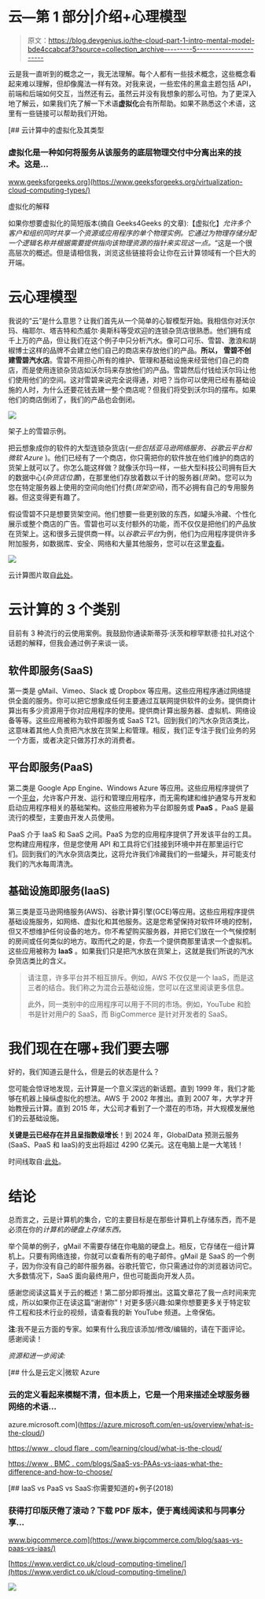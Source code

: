# 云—第 1 部分|介绍+心理模型

> 原文：<https://blog.devgenius.io/the-cloud-part-1-intro-mental-model-bde4ccabcaf3?source=collection_archive---------5----------------------->

云是我一直听到的概念之一，我无法理解。每个人都有一些技术概念，这些概念看起来难以理解，但却像魔法一样有效。对我来说，一些宏伟的黑盒主题包括 API，前端和后端如何交互，当然还有云。虽然云并没有我想象的那么可怕。为了更深入地了解云，如果我们先了解一下术语**虚拟化**会有所帮助。如果不熟悉这个术语，这里有一些链接可以帮助我们开始。

[](https://www.geeksforgeeks.org/virtualization-cloud-computing-types/) [## 云计算中的虚拟化及其类型

### 虚拟化是一种如何将服务从该服务的底层物理交付中分离出来的技术。这是…

www.geeksforgeeks.org](https://www.geeksforgeeks.org/virtualization-cloud-computing-types/) 

虚拟化的解释

如果你想要虚拟化的简短版本(摘自 Geeks4Geeks 的文章):【虚拟化】*允许多个客户和组织同时共享一个资源或应用程序的单个物理实例。它通过为物理存储分配一个逻辑名称并根据需要提供指向该物理资源的指针来实现这一点。*“这是一个很高层次的概述。但是请相信我，浏览这些链接将会让你在云计算领域有一个巨大的开端。

# **云心理模型**

我说的“云”是什么意思？让我们首先从一个简单的心智模型开始。我相信你对沃尔玛、梅耶尔、塔吉特和杰威尔·奥斯科等受欢迎的连锁杂货店很熟悉。他们拥有成千上万的产品，但让我们在这个例子中只分析汽水。像可口可乐、雪碧、激浪和胡椒博士这样的品牌不会建立他们自己的商店来存放他们的产品。**所以，** **雪碧不创建雪碧汽水店**。雪碧不用担心所有的维护、管理和基础设施来经营他们自己的商店，而是使用连锁杂货店如沃尔玛来存放他们的产品。雪碧然后付钱给沃尔玛让他们使用他们的空间。这对雪碧来说完全说得通，对吧？当你可以使用已经有基础设施的人时，为什么还要花钱去建一整个商店呢？但我们将受到沃尔玛的摆布。如果他们的商店倒闭了，我们的产品也会倒闭。

![](img/7f967bf90b322e945897706d7a60dfcf.png)

架子上的雪碧示例。

把云想象成你的软件的大型连锁杂货店(*一些包括亚马逊网络服务、谷歌云平台和微软 Azure* )。他们已经有了一个商店，你只需把你的软件放在他们维护的商店的货架上就可以了。你怎么能这样做？就像沃尔玛一样，一些大型科技公司拥有巨大的数据中心(*杂货店位置*)，在那里他们存放着数以千计的服务器(*货架*)。您可以为您在特定服务器上使用的空间向他们付费(*货架空间*)，而不必拥有自己的专用服务器。但这变得更有趣了。

假设雪碧不只是想要货架空间。他们想要一些更别致的东西，如罐头冷藏、个性化展示或整个商店的广告。雪碧也可以支付额外的功能，而不仅仅是把他们的产品放在货架上。这和很多云提供商一样。以*谷歌云平台*为例，他们为应用程序提供许多附加服务，如数据库、安全、网络和大量其他服务，您可以在这里[查看](https://console.cloud.google.com/marketplace)。

![](img/c899685e2763e3f96884de8e963a6cac.png)

云计算图片取自[此处](https://thinkitsolutions.com/what-i-think-i-need/increased-productivity-and-efficiency/cloud-computing-solutions/104/?track=10978&af=10978&key5sk0=10978)。

# **云计算的 3 个类别**

目前有 3 种流行的云使用案例。我鼓励你通读斯蒂芬·沃茨和穆罕默德·拉扎对这个话题的解释，但我会通过例子来谈一谈。

## 软件即服务(SaaS)

第一类是 gMail、Vimeo、Slack 或 Dropbox 等应用。这些应用程序通过网络提供全面的服务。你可以把它想象成任何主要通过互联网提供软件的业务。提供商计算出有多少资源用于你对应用程序的使用。提供商计算出服务器、虚拟机、网络设备等等。这些应用被称为软件即服务或 SaaS T21。回到我们的汽水杂货店类比，这意味着其他人负责把汽水放在货架上和管理。相反，我们正专注于我们业务的另一个方面，或者决定只做苏打水的消费者。

## 平台即服务(PaaS)

第二类是 Google App Engine、Windows Azure 等应用。这些应用程序提供了一个[平台](https://en.wikipedia.org/wiki/Computing_platform)，允许客户开发、运行和管理应用程序，而无需构建和维护通常与开发和启动应用程序相关的基础架构。这些应用被称为平台即服务或 **PaaS** 。PaaS 是最流行的模型，主要由开发人员使用。

PaaS 介于 IaaS 和 SaaS 之间。PaaS 为您的应用程序提供了开发该平台的工具。您构建应用程序，但是您使用 API 和工具将它们挂接到环境中并在那里运行它们。回到我们的汽水杂货店类比，这将允许我们冷藏我们的一些罐头，并可能支付我们的汽水每周清洗。

## 基础设施即服务(IaaS)

第三类是亚马逊网络服务(AWS)、谷歌计算引擎(GCE)等应用。这些应用程序提供基础设施服务，如网络、虚拟化和其他服务。这是您希望保持对软件环境的控制，但又不想维护任何设备的地方。你不希望购买服务器，并把它们放在一个气候控制的房间或任何类似的地方。取而代之的是，你去一个提供商那里请求一个虚拟机。这些应用被称为 **IaaS** 。如果我们只是把汽水放在货架上，这就是我们所说的汽水杂货店类比的含义。

> 请注意，许多平台并不相互排斥。例如，AWS 不仅仅是一个 IaaS，而是这三者的结合。我们称之为混合云基础设施，您可以在这里阅读更多信息。
> 
> 此外，同一类别中的应用程序可以用于不同的市场。例如，YouTube 和脸书是针对用户的 SaaS，而 BigCommerce 是针对开发者的 SaaS。

# **我们现在在哪+我们要去哪**

好的，我们知道云是什么，但是云的状态是什么？

您可能会惊讶地发现，云计算是一个意义深远的新话题。直到 1999 年，我们才能够在机器上操纵虚拟化的想法。AWS 于 2002 年推出。直到 2007 年，大学才开始教授云计算。直到 2015 年，大公司才看到了一个潜在的市场，并大规模发展他们的云基础设施。

**关键是云已经存在并且呈指数级增长**！到 2024 年，GlobalData 预测云服务(SaaS、PaaS 和 IaaS)的支出将超过 4290 亿美元。这在电脑上是一大笔钱！

时间线取自:[此处](http://verdict.co.uk/cloud-computing-timeline/)。

# 结论

总而言之，云是计算机的集合，它的主要目标是在那些计算机上存储东西，而不是必须在你的*计算机的硬盘上存储东西。*

举个简单的例子，gMail 不需要存储在你电脑的硬盘上。相反，它存储在一组计算机上。只要有网络连接，你就可以查看所有的电子邮件。gMail 是 SaaS 的一个例子，因为你没有自己的邮件服务器。谷歌托管它，你只需通过你的浏览器访问它。大多数情况下，SaaS 面向最终用户，但也可能面向开发人员。

感谢您阅读这篇关于云的概述！第二部分即将推出。这篇文章花了我一点时间来完成，所以如果你正在读这篇“谢谢你”！对更多感兴趣:如果你想要更多关于特定软件工程和技术行业的视频，请查看我的新 YouTube 频道。上帝保佑。

**注**:我不是云方面的专家。如果有什么我应该添加/修改/编辑的，请在下面评论。感谢阅读！

*资源和进一步阅读:*

[](https://azure.microsoft.com/en-us/overview/what-is-the-cloud/) [## 什么是云定义|微软 Azure

### 云的定义看起来模糊不清，但本质上，它是一个用来描述全球服务器网络的术语…

azure.microsoft.com](https://azure.microsoft.com/en-us/overview/what-is-the-cloud/) 

[https://www . cloud flare . com/learning/cloud/what-is-the-cloud/](https://www.cloudflare.com/learning/cloud/what-is-the-cloud/)

[https://www . BMC . com/blogs/SaaS-vs-PAAs-vs-iaas-what-the-difference-and-how-to-choose/](https://www.bmc.com/blogs/saas-vs-paas-vs-iaas-whats-the-difference-and-how-to-choose/)

[](https://www.bigcommerce.com/blog/saas-vs-paas-vs-iaas/) [## IaaS vs PaaS vs SaaS:你需要知道的+例子(2018)

### 获得打印版厌倦了滚动？下载 PDF 版本，便于离线阅读和与同事分享…

www.bigcommerce.com](https://www.bigcommerce.com/blog/saas-vs-paas-vs-iaas/) 

[https://www.verdict.co.uk/cloud-computing-timeline/](https://www.verdict.co.uk/cloud-computing-timeline/)

![](img/5e21dd521886ccce98d4607301368ca1.png)